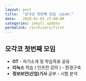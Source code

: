```yaml
---
layout: post
title:  "모각코 첫번째 모임 :wink:"
date:   2020-01-02 23:00:00
categories: jekyll update
permalink: /archivers/first
---
```


## 모각코 첫번째 모임 ##

* **OT** - 자기소개 및 학습목표 공유
* **리눅스** 학습 ( 인프런 강의 ) - 환경구축
* **정보보안(산업)기사** 공부 - 시험 분석 
